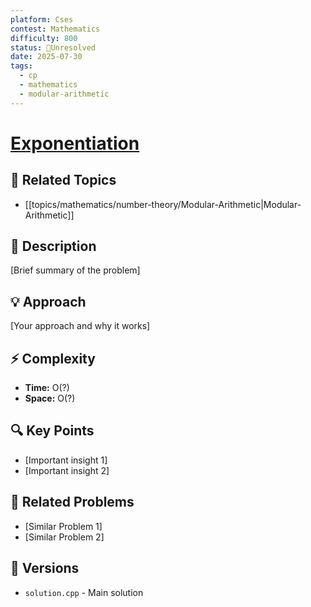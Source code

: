 ```yaml
---
platform: Cses
contest: Mathematics
difficulty: 800
status: 🔴Unresolved
date: 2025-07-30
tags:
  - cp
  - mathematics
  - modular-arithmetic
---
```

# [Exponentiation](link)

## 📓 Related Topics
- [[topics/mathematics/number-theory/Modular-Arithmetic|Modular-Arithmetic]]

## 📖 Description
[Brief summary of the problem]

## 💡 Approach
[Your approach and why it works]

## ⚡ Complexity
- **Time:** O(?)
- **Space:** O(?)

## 🔍 Key Points
- [Important insight 1]
- [Important insight 2]

## 🔗 Related Problems
- [Similar Problem 1]
- [Similar Problem 2]

## 🔄 Versions
- `solution.cpp` - Main solution 
